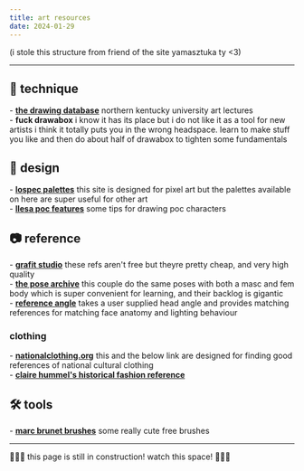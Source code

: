 ```yaml
---
title: art resources
date: 2024-01-29
---
```


(i stole this structure from friend of the site yamasztuka ty <3)

---

## 🤸 technique
\- **[the drawing database](https://www.youtube.com/@thedrawingdatabase8743)** northern kentucky university art lectures  
\- **fuck drawabox** i know it has its place but i do not like it as a tool for new artists i think it totally puts you in the wrong headspace. learn to make stuff you like and then do about half of drawabox to tighten some fundamentals  

## 📐 design
\- **[lospec palettes](https://lospec.com/palette-list)** this site is designed for pixel art but the palettes available on here are super useful for other art  
\- **[llesa poc features](https://twitter.com/Lle_plus_a/status/1739399709666553922)** some tips for drawing poc characters  

## 📷 reference
\- **[grafit studio](https://grafitschool.gumroad.com/)** these refs aren't free but theyre pretty cheap, and very high quality  
\- **[the pose archive](https://www.deviantart.com/theposearchives)** this couple do the same poses with both a masc and fem body which is super convenient for learning, and their backlog is gigantic  
\- **[reference angle](http://referenceangle.com/)** takes a user supplied head angle and provides matching references for matching face anatomy and lighting behaviour

### clothing
\- **[nationalclothing.org](https://nationalclothing.org/)** this and the below link are designed for finding good references of national cultural clothing  
\- **[claire hummel's historical fashion reference](https://docs.google.com/document/u/0/d/1R8eulTsb9Zlc7h2H917dNJZS9s0rIq9OAu7LpSS9F2k/mobilebasic?pli=1)**  

## 🛠️ tools
\- **[marc brunet brushes](https://cubebrush.co/mb/products/m2ri4q/starter-brush-pack-2023)** some really cute free brushes  

---

🚧👷‍♂️ this page is still in construction! watch this space! 👷‍♀️🚧